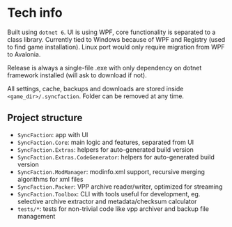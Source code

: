 # Tech info

Built using `dotnet 6`. UI is using WPF, core functionality is separated to a class library. Currently tied to Windows because of WPF and Registry (used to find game installation). Linux port would only require migration from WPF to Avalonia.

Release is always a single-file .exe with only dependency on dotnet framework installed (will ask to download if not).

All settings, cache, backups and downloads are stored inside `<game_dir>/.syncfaction`. Folder can be removed at any time.

## Project structure

* `SyncFaction`: app with UI
* `SyncFaction.Core`: main logic and features, separated from UI
* `SyncFaction.Extras`: helpers for auto-generated build version
* `SyncFaction.Extras.CodeGenerator`: helpers for auto-generated build version
* `SyncFaction.ModManager`: modinfo.xml support, recursive merging algorithms for xml files
* `SyncFaction.Packer`: VPP archive reader/writer, optimized for streaming
* `SyncFaction.Toolbox`: CLI with tools useful for development, eg. selective archive extractor and metadata/checksum calculator
* `tests/*`: tests for non-trivial code like vpp archiver and backup file management
